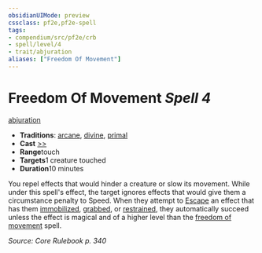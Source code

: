 ```yaml
---
obsidianUIMode: preview
cssclass: pf2e,pf2e-spell
tags:
- compendium/src/pf2e/crb
- spell/level/4
- trait/abjuration
aliases: ["Freedom Of Movement"]
---
```

# Freedom Of Movement *Spell 4*   
[abjuration](../../Rules/traits/abjuration.md)  

- **Traditions**: [arcane](../../Rules/traits/arcane.md), [divine](../../Rules/traits/divine.md), [primal](../../Rules/traits/primal.md)
- **Cast** [>>](../../Rules/core-rulebook/chapter-9-playing-the-game.md#Actions "Two-Action") 
- **Range**touch
- **Targets**1 creature touched
- **Duration**10 minutes

You repel effects that would hinder a creature or slow its movement. While under this spell's effect, the target ignores effects that would give them a circumstance penalty to Speed. When they attempt to [Escape](../../Rules/actions/escape.md) an effect that has them [immobilized](../../Rules/conditions.md#Immobilized), [grabbed](../../Rules/conditions.md#Grabbed), or [restrained](../../Rules/conditions.md#Restrained), they automatically succeed unless the effect is magical and of a higher level than the [freedom of movement](../../../..//TTRPGShare-Pathfinder-2E-Vault/compendium/spells/freedom-of-movement.md) spell.

*Source: Core Rulebook p. 340*